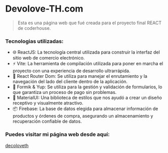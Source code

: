 # Devolove-TH.com 
> Esta es una página web que fué creada para el proyecto final REACT de coderhouse.
### Tecnologias utilizadas:
- 🌐 ReactJS: La tecnología central utilizada para construir la interfaz del sitio web de comercio electrónico.
- ⚡ Vite: La herramienta de compilación utilizada para poner en marcha el proyecto con una experiencia de desarrollo ultrarrápida.
- 🚦 React Router Dom: Se utiliza para manejar el enrutamiento y la navegación del lado del cliente dentro de la aplicación.
- 📝 Formik & Yup: Se utiliza para la gestión y validación de formularios, lo que garantiza un proceso de pago sin problemas.
- 🎨 MaterialUI: Una biblioteca de estilos que nos ayudó a crear un diseño receptivo y visualmente atractivo.
- 📦 Firebase: La base de datos elegida para almacenar información de productos y órdenes de compra, asegurando un almacenamiento y recuperación confiable de datos.

### Puedes visitar mi página web desde aquí: 
[decoloveth](https://decoloveth-9vvfsps4r-evegalvan14.vercel.app/)  


